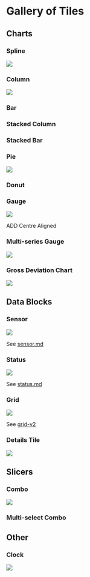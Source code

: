# Gallery of Tiles

## Charts

### Spline

![](<../.gitbook/assets/image (35).png>)

### Column

![](<../.gitbook/assets/image (41).png>)

### Bar

### Stacked Column

### Stacked Bar

### Pie

![](<../.gitbook/assets/image (42).png>)

### Donut

### Gauge

![](<../.gitbook/assets/image (34) (1) (1).png>)

ADD Centre Aligned

### Multi-series Gauge

![](<../.gitbook/assets/image (43) (1).png>)

### Gross Deviation Chart

![](<../.gitbook/assets/image (46) (1).png>)

## Data Blocks

### Sensor

![](<../.gitbook/assets/image (39) (1).png>)

See [sensor.md](sensor.md "mention")

### Status

![](<../.gitbook/assets/image (36) (1).png>)

See [status.md](status.md "mention")

### Grid

![](<../.gitbook/assets/image (38).png>)

See [grid-v2](grid-v2/ "mention")

### Details Tile

![](<../.gitbook/assets/image (40).png>)



## Slicers

### Combo

![](<../.gitbook/assets/image (45).png>)

### Multi-select Combo

## Other

### Clock

![](<../.gitbook/assets/image (44).png>)
